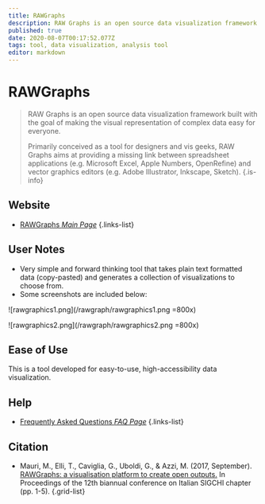 ```yaml
---
title: RAWGraphs
description: RAW Graphs is an open source data visualization framework built with the goal of making the visual representation of complex data easy for everyone.
published: true
date: 2020-08-07T00:17:52.077Z
tags: tool, data visualization, analysis tool
editor: markdown
---
```


# RAWGraphs

> RAW Graphs is an open source data visualization framework built with the goal of making the visual representation of complex data easy for everyone.
>
> Primarily conceived as a tool for designers and vis geeks, RAW Graphs aims at providing a missing link between spreadsheet applications (e.g. Microsoft Excel, Apple Numbers, OpenRefine) and vector graphics editors (e.g. Adobe Illustrator, Inkscape, Sketch).
{.is-info}

 

## Website 

- [RAWGraphs *Main Page*](https://app.rawgraphs.io/)
{.links-list}

## User Notes
- Very simple and forward thinking tool that takes plain text formatted data (copy-pasted) and generates a collection of visualizations to choose from.
- Some screenshots are included below:

![rawgraphics1.png](/rawgraph/rawgraphics1.png =800x)

![rawgraphics2.png](/rawgraph/rawgraphics2.png =800x)

## Ease of Use

This is a tool developed for easy-to-use, high-accessibility data visualization.


## Help
- [Frequently Asked Questions *FAQ Page*](https://github.com/rawgraphs/raw/wiki/FAQs)
{.links-list}

## Citation

- Mauri, M., Elli, T., Caviglia, G., Uboldi, G., & Azzi, M. (2017, September). [RAWGraphs: a visualisation platform to create open outputs.](https://dl.acm.org/doi/abs/10.1145/3125571.3125585) In Proceedings of the 12th biannual conference on Italian SIGCHI chapter (pp. 1-5).
{.grid-list}